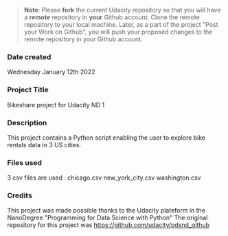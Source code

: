 >**Note**: Please **fork** the current Udacity repository so that you will have a **remote** repository in **your** Github account. Clone the remote repository to your local machine. Later, as a part of the project "Post your Work on Github", you will push your proposed changes to the remote repository in your Github account.

### Date created
Wednesday January 12th 2022

### Project Title
Bikeshare project for Udacity ND 1

### Description
This project contains a Python script enabling the user to explore bike rentals data in 3 US cities.

### Files used
3 csv files are used :
  chicago.csv
  new_york_city.csv
  washington.csv

### Credits
This project was made possible thanks to the Udacity plateform in the NanoDegree "Programming for Data Science with Python"
The original repository for this project was https://github.com/udacity/pdsnd_github
